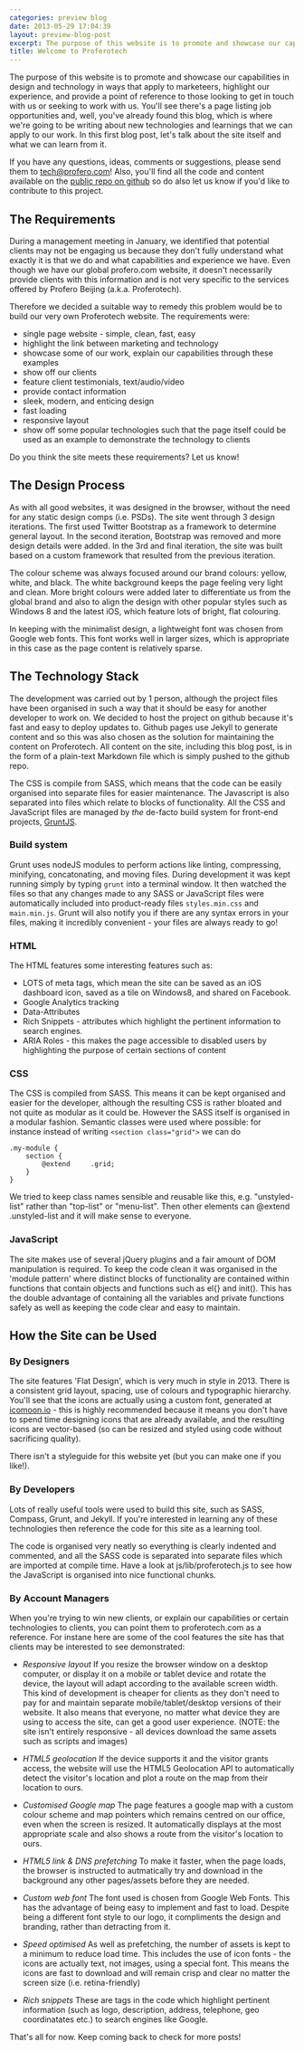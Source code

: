 ```yaml
---
categories: preview blog
date: 2013-05-29 17:04:39
layout: preview-blog-post
excerpt: The purpose of this website is to promote and showcase our capabilities in design and technology in ways that apply to marketeers, highlight our experience, and provide a point of reference to those looking to get in touch with us or seeking to work with us. You'll see there's a page listing job opportunities and, well, you've already found this blog, which is where we're going to be writing about new technologies and learnings that we can apply to our work...
title: Welcome to Proferotech
---
```


The purpose of this website is to promote and showcase our capabilities in design and technology in ways that apply to marketeers, highlight our experience, and provide a point of reference to those looking to get in touch with us or seeking to work with us. You'll see there's a page listing job opportunities and, well, you've already found this blog, which is where we're going to be writing about new technologies and learnings that we can apply to our work. In this first blog post, let's talk about the site itself and what we can learn from it. 

If you have any questions, ideas, comments or suggestions, please send them to [tech@profero.com](mailto:tech@profero.com)! Also, you'll find all the code and content available on the [public repo on github](https://github.com/Profero-China/Profero-China.github.io) so do also let us know if you'd like to contribute to this project.

## The Requirements

During a management meeting in January, we identified that potential clients may not be engaging us because they don't fully understand what exactly it is that we do and what capabilities and experience we have. Even though we have our global profero.com website, it doesn't necessarily provide clients with this information and is not very specific to the services offered by Profero Beijing (a.k.a. Proferotech).

Therefore we decided a suitable way to remedy this problem would be to build our very own Proferotech website. The requirements were:
* single page website - simple, clean, fast, easy
* highlight the link between marketing and technology
* showcase some of our work, explain our capabilities through these examples
* show off our clients
* feature client testimonials, text/audio/video
* provide contact information
* sleek, modern, and enticing design
* fast loading
* responsive layout
* show off some popular technologies such that the page itself could be used as an example to demonstrate the technology to clients

Do you think the site meets these requirements? Let us know!

## The Design Process

As with all good websites, it was designed in the browser, without the need for any static design comps (i.e. PSDs). The site went through 3 design iterations. The first used Twitter Bootstrap as a framework to determine general layout. In the second iteration, Bootstrap was removed and more design details were added. In the 3rd and final iteration, the site was built based on a custom framework that resulted from the previous iteration.

The colour scheme was always focused around our brand colours: yellow, white, and black. The white background keeps the page feeling very light and clean. More bright colours were added later to differentiate us from the global brand and also to align the design with other popular styles such as Windows 8 and the latest iOS, which feature lots of bright, flat colouring.

In keeping with the minimalist design, a lightweight font was chosen from Google web fonts. This font works well in larger sizes, which is appropriate in this case as the page content is relatively sparse.

## The Technology Stack

The development was carried out by 1 person, although the project files have been organised in such a way that it should be easy for another developer to work on. We decided to host the project on github because it's fast and easy to deploy updates to. Github pages use Jekyll to generate content and so this was also chosen as the solution for maintaining the content on Proferotech. All content on the site, including this blog post, is in the form of a plain-text Markdown file which is simply pushed to the github repo.

The CSS is compile from SASS, which means that the code can be easily organised into separate files for easier maintenance. The Javascript is also separated into files which relate to blocks of functionality. All the CSS and JavaScript files are managed by *the* de-facto build system for front-end projects, [GruntJS](http://gruntjs.com).

### Build system

Grunt uses nodeJS modules to perform actions like linting, compressing, minifying, concatonating, and moving files. During development it was kept running simply by typing ```grunt``` into a terminal window. It then watched the files so that any changes made to any SASS or JavaScript files were automatically included into product-ready files ```styles.min.css``` and ```main.min.js```. Grunt will also notify you if there are any syntax errors in your files, making it incredibly convenient - your files are always ready to go!

### HTML

The HTML features some interesting features such as:
* LOTS of meta tags, which mean the site can be saved as an iOS dashboard icon, saved as a tile on Windows8, and shared on Facebook.
* Google Analytics tracking
* Data-Attributes
* Rich Snippets - attributes which highlight the pertinent information to search engines.
* ARIA Roles - this makes the page accessible to disabled users by highlighting the purpose of certain sections of content

### CSS

The CSS is compiled from SASS. This means it can be kept organised and easier for the developer, although the resulting CSS is rather bloated and not quite as modular as it could be. However the SASS itself is organised in a modular fashion. Semantic classes were used where possible: for instance instead of writing ```<section class="grid">``` we can do 
```
.my-module {
	section {
		@extend 	.grid;
	}
}
```

We tried to keep class names sensible and reusable like this, e.g. "unstyled-list" rather than "top-list" or "menu-list". Then other elements can @extend .unstyled-list and it will make sense to everyone.

### JavaScript

The site makes use of several jQuery plugins and a fair amount of DOM manipulation is required. To keep the code clean it was organised in the 'module pattern' where distinct blocks of functionality are contained within functions that contain objects and functions such as el{} and init(). This has the double advantage of containing all the variables and private functions safely as well as keeping the code clear and easy to maintain.

## How the Site can be Used

### By Designers

The site features 'Flat Design', which is very much in style in 2013. There is a consistent grid layout, spacing, use of colours and typographic hierarchy. You'll see that the icons are actually using a custom font, generated at [icomoon.io](http://icomoon.io) - this is highly recommended because it means you don't have to spend time designing icons that are already available, and the resulting icons are vector-based (so can be resized and styled using code without sacrificing quality). 

There isn't a styleguide for this website yet (but you can make one if you like!).

### By Developers

Lots of really useful tools were used to build this site, such as SASS, Compass, Grunt, and Jekyll. If you're interested in learning any of these technologies then reference the code for this site as a learning tool.

The code is organised very neatly so everything is clearly indented and commented, and all the SASS code is separated into separate files which are imported at compile time. Have a look at js/lib/proferotech.js to see how the JavaScript is organised into nice functional chunks.

### By Account Managers

When you're trying to win new clients, or explain our capabilities or certain technologies to clients, you can point them to proferotech.com as a reference. For instane here are some of the cool features the site has that clients may be interested to see demonstrated:

*	*Responsive layout*
	If you resize the browser window on a desktop computer, or display it on a mobile or tablet device and rotate the device, the layout will adapt according to the available screen width. This kind of development is cheaper for clients as they don't need to pay for and maintain separate mobile/tablet/desktop versions of their website. It also means that everyone, no matter what device they are using to access the site, can get a good user experience. (NOTE: the site isn't entirely responsive - all devices download the same assets such as scripts and images)
	
* 	*HTML5 geolocation*
	If the device supports it and the visitor grants access, the website will use the HTML5 Geolocation API to automatically detect the visitor's location and plot a route on the map from their location to ours.
	
*	*Customised Google map*
	The page features a google map with a custom colour scheme and map pointers which remains centred on our office, even when the screen is resized. It automatically displays at the most appropriate scale and also shows a route from the visitor's location to ours.

*	*HTML5 link & DNS prefetching*
	To make it faster, when the page loads, the browser is instructed to autmatically try and download in the background any other pages/assets before they are needed.
	
*	*Custom web font*
	The font used is chosen from Google Web Fonts. This has the advantage of being easy to implement and fast to load. Despite being a different font style to our logo, it compliments the design and branding, rather than detracting from it.

*	*Speed optimised*
	As well as prefetching, the number of assets is kept to a minimum to reduce load time. This includes the use of icon fonts - the icons are actually text, not images, using a special font. This means the icons are fast to download and will remain crisp and clear no matter the screen size (i.e. retina-friendly)
	
*	*Rich snippets*
	These are tags in the code which highlight pertinent information (such as logo, description, address, telephone, geo coordinatates etc.) to search engines like Google.
	
That's all for now. Keep coming back to check for more posts!